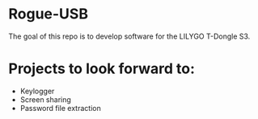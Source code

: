 # Rogue-USB

The goal of this repo is to develop software for the LILYGO T-Dongle S3. 

# Projects to look forward to:
- Keylogger
- Screen sharing
- Password file extraction
